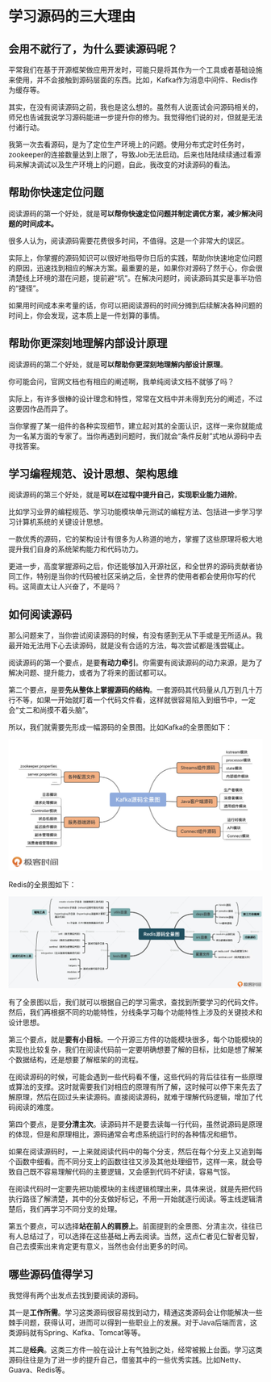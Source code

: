 # 学习源码的三大理由

## 会用不就行了，为什么要读源码呢？

平常我们在基于开源框架做应用开发时，可能只是将其作为一个工具或者基础设施来使用，并不会接触到源码层面的东西。比如，Kafka作为消息中间件、Redis作为缓存等。

其实，在没有阅读源码之前，我也是这么想的。虽然有人说面试会问源码相关的，师兄也告诫我说学习源码能进一步提升你的修为。我觉得他们说的对，但就是无法付诸行动。

我第一次去看源码，是为了定位生产环境上的问题。使用分布式定时任务时，zookeeper的连接数量达到上限了，导致Job无法启动。后来也陆陆续续通过看源码来解决调试以及生产环境上的问题，自此，我改变的对读源码的看法。

## 帮助你快速定位问题

阅读源码的第一个好处，就是**可以帮你快速定位问题并制定调优方案，减少解决问题的时间成本。**

很多人认为，阅读源码需要花费很多时间，不值得。这是一个非常大的误区。

实际上，你掌握的源码知识可以很好地指导你日后的实践，帮助你快速地定位问题的原因，迅速找到相应的解决方案。最重要的是，如果你对源码了然于心，你会很清楚线上环境的潜在问题，提前避“坑”。在解决问题时，阅读源码其实是事半功倍的“捷径”。

如果用时间成本来考量的话，你可以把阅读源码的时间分摊到后续解决各种问题的时间上，你会发现，这本质上是一件划算的事情。

## 帮助你更深刻地理解内部设计原理

阅读源码的第二个好处，就是**可以帮助你更深刻地理解内部设计原理**。

你可能会问，官网文档也有相应的阐述啊，我单纯阅读文档不就够了吗？

实际上，有许多很棒的设计理念和特性，常常在文档中并未得到充分的阐述，不过这要因作品而异了。

当你掌握了某一组件的各种实现细节，建立起对其的全面认识，这样一来你就能成为一名某方面的专家了。当你再遇到问题时，我们就会“条件反射”式地从源码中去寻找答案。

## 学习编程规范、设计思想、架构思维

阅读源码的第三个好处，就是**可以在过程中提升自己，实现职业能力进阶**。

比如学习业界的编程规范、学习功能模块单元测试的编程方法、包括进一步学习学习计算机系统的关键设计思想。

一款优秀的源码，它的架构设计有很多为人称道的地方，掌握了这些原理将极大地提升我们自身的系统架构能力和代码功力。

更进一步，高度掌握源码之后，你还能够加入开源社区，和全世界的源码贡献者协同工作，特别是当你的代码被社区采纳之后，全世界的使用者都会使用你写的代码。这简直太让人兴奋了，不是吗？



## 如何阅读源码

那么问题来了，当你尝试阅读源码的时候，有没有感到无从下手或是无所适从。我最开始无法用下心去读源码，就是没有合适的方法，每次尝试都是浅尝辄止。

阅读源码的第一个要点，是要**有动力牵引**。你需要有阅读源码的动力来源，是为了解决问题、提升能力，或者为了将来的面试都可以。

第二个要点，是要**先从整体上掌握源码的结构**。一套源码其代码量从几万到几十万行不等，如果一开始就盯着一个代码文件看，这样就很容易陷入到细节中，一定会“丈二和尚摸不着头脑”。

所以，我们就需要先形成一幅源码的全景图。比如Kafka的全景图如下：

![Kafka全景图](..\images\kafka.jpg)

Redis的全景图如下：

![Redis全景图](..\images\redis.jpg)

有了全景图以后，我们就可以根据自己的学习需求，查找到所要学习的代码文件。然后，我们再根据不同的功能特性，分线条学习每个功能特性上涉及的关键技术和设计思想。

第三个要点，就是**要有小目标**。一个开源三方件的功能模块很多，每个功能模块的实现也比较复杂，我们在阅读代码前一定要明确想要了解的目标，比如是想了解某个数据结构，还是想要了解框架的的流程。

在阅读源码的时候，可能会遇到一些代码看不懂，这些代码的背后往往有一些原理或算法的支撑。这时就需要我们对相应的原理有所了解，这时候可以停下来先去了解原理，然后在回过头来读源码。直接阅读源码，就难于理解代码逻辑，增加了代码阅读的难度。

第四个要点，是要**分清主次**。读源码并不是要去读每一行代码，虽然说源码是原理的体现，但是和原理相比，源码通常会考虑系统运行时的各种情况和细节。

如果在阅读源码时，一上来就阅读代码中的每个分支，然后在每个分支上又追到每个函数中细看。而不同分支上的函数往往又涉及其他处理细节，这样一来，就会导致自己既不容易理解代码的主要逻辑，又会感到代码不好读，容易气馁。

在阅读代码时一定要先把功能模块的主线逻辑梳理出来，具体来说，就是先把代码执行路径了解清楚，其中的分支做好标记，不用一开始就逐行阅读。等主线逻辑清楚后，我们再学习不同分支的处理。

第五个要点，可以选择**站在前人的肩膀上**。前面提到的全景图、分清主次，往往已有人总结过了，可以选择在这些基础上再去阅读。当然，这点仁者见仁智者见智，自己去摸索出来肯定更有意义，当然也会付出更多的时间。

## 哪些源码值得学习

我觉得有两个出发点去找到要阅读的源码。

其一是**工作所需**。学习这类源码很容易找到动力，精通这类源码会让你能解决一些棘手问题，获得认可，进而可以得到一些职业上的发展。对于Java后端而言，这类源码就有Spring、Kafka、Tomcat等等。

其二是**经典**。这类三方件一般在设计上有气独到之处，经常被搬上台面。学习这类源码往往是为了进一步的提升自己，借鉴其中的一些优秀实践。比如Netty、Guava、Redis等。

